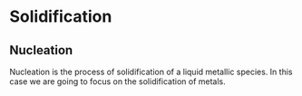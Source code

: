 # Solidification

## Nucleation
Nucleation is the process of solidification of a liquid metallic species. In this case we are going to focus on the solidification of metals.
